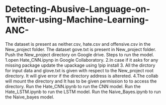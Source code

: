 # Detecting-Abusive-Language-on-Twitter-using-Machine-Learning-ANC-
The dataset is present as neither.csv, hate.csv and offensive.csv in the New_project folder.
The dataset gove.txt is present in New_project folder.
Push the New_project directory on Google drive.
Steps to run the model.
1.open Hate_CNN.ipynp in Google Collaboratory.
2.In case if it asks for any missing package update the upackage using !pip install <package name>
3. All the dirctory for input data and glove.txt is given with respect to the New_project root directory. It will give error if the directory address is altereted.
4.The collab will mount the directory and It has to be given permission to to access the directory.
Run the Hate_CNN.ipynb to run the CNN model.
Run the Hate_LSTM.ipynb to run the LSTM model.
Run the Naive_Bayes.ipynb to run the Naive_bayes model.
  
